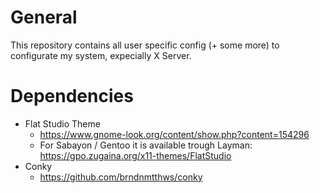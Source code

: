 # General
This repository contains all user specific config (+ some more) to configurate my system, expecially X Server.

# Dependencies
- Flat Studio Theme
  - https://www.gnome-look.org/content/show.php?content=154296
  - For Sabayon / Gentoo it is available trough Layman: https://gpo.zugaina.org/x11-themes/FlatStudio
- Conky
  - https://github.com/brndnmtthws/conky
